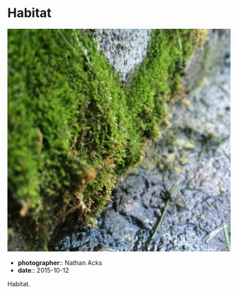 # Habitat

![A close-up of moss growing at the base of a stone wall](assets/2015-10-12-habitat.webp)

* **photographer**:: Nathan Acks
* **date**:: 2015-10-12

Habitat.
